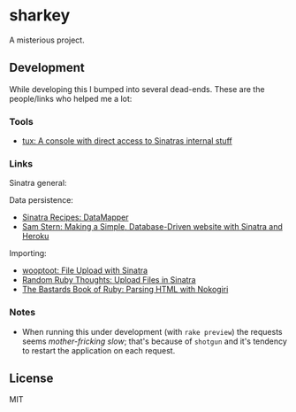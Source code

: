 # sharkey

A misterious project.

## Development

While developing this I bumped into several dead-ends.
These are the people/links who helped me a lot:

### Tools

* [tux: A console with direct access to Sinatras internal stuff](https://github.com/cldwalker/tux)

### Links

Sinatra general:

Data persistence:

* [Sinatra Recipes: DataMapper](http://recipes.sinatrarb.com/p/models/data_mapper?#article)
* [Sam Stern: Making a Simple, Database-Driven website with Sinatra and Heroku](http://samuelstern.wordpress.com/2012/11/28/making-a-simple-database-driven-website-with-sinatra-and-heroku/)

Importing:

* [wooptoot: File Upload with Sinatra](http://www.wooptoot.com/file-upload-with-sinatra)
* [Random Ruby Thoughts: Upload Files in Sinatra](http://alfuken.tumblr.com/post/874428235/upload-and-download-files-in-sinatra)
* [The Bastards Book of Ruby: Parsing HTML with Nokogiri](http://ruby.bastardsbook.com/chapters/html-parsing/)

### Notes

* When running this under development (with `rake preview`) the requests
  seems _mother-fricking slow_; that's because of `shotgun` and it's tendency
  to restart the application on each request.

## License

MIT

